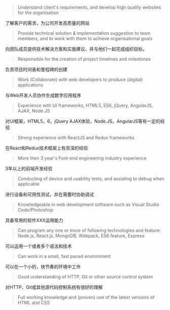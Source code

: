 > Understand client's requirements, and develop high quality websites for the organisation

了解客户的需求，为公司开发高质量的网站

> Provide technical solution & implementation suggestion to team members, and to work with them to achieve organisational goals

向团队成员提供技术解决方案和实施建议，并与他们一起完成组织目标。

> Responsible for the creation of project timelines and milestones

负责项目时间表和里程碑的创建

> Work (Collaborate) with web developers to produce (digital) applications

与Web开发人员协作生成数字应用程序

> Experience with UI frameworks, HTML5, ES6, jQuery, AngularJS, AJAX, Node.JS

对UI框架，HTML5，6，jQuery AJAX体验，Node.JS，AngularJS等有一定的经验

> Strong experience with ReactJS and Redux frameworks

在React和Redux技术框架上有资深的经验

> More then 3 year's Font-end engineering industry experience

3年以上的前端开发经验

> Conducting of device and usability tests, and assisting to debug when applicable

进行设备和可用性测试，并在需要时协助调试

> Knowledgeable in web development software such as Visual Studio Code/Photoshop

具备常用的软件XXX运用能力

> Can program any one or more of following technologies and feature: Node.js, React.js, MongoDB, Webpack, ES6 feature, Express

可以运用一个或者多个语法和技术

> Can work in a small, fast paced environment

可以在一个小的，快节奏的环境中工作

> Good understanding of HTTP, Git or other source control system

对HTTP、Git或其他源代码控制系统有很好的理解

> Full working knowledge and (proven) use of the latest versions of HTML and CSS
